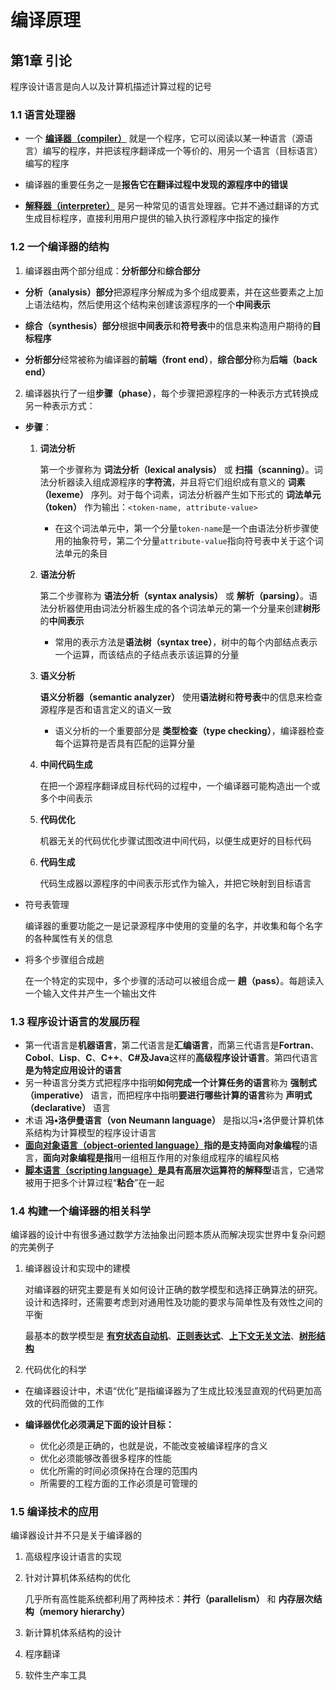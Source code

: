 # 编译原理

## 第1章 引论

程序设计语言是向人以及计算机描述计算过程的记号

### 1.1 语言处理器

- 一个 **[编译器（compiler）](https://zh.wikipedia.org/wiki/%E7%B7%A8%E8%AD%AF%E5%99%A8)** 就是一个程序，它可以阅读以某一种语言（源语言）编写的程序，并把该程序翻译成一个等价的、用另一个语言（目标语言）编写的程序

- 编译器的重要任务之一是**报告它在翻译过程中发现的源程序中的错误**

- **[解释器（interpreter）](https://zh.wikipedia.org/wiki/%E7%9B%B4%E8%AD%AF%E5%99%A8)** 是另一种常见的语言处理器。它并不通过翻译的方式生成目标程序，直接利用用户提供的输入执行源程序中指定的操作

### 1.2 一个编译器的结构

1. 编译器由两个部分组成：**分析部分**和**综合部分**

- **分析（analysis）部分**把源程序分解成为多个组成要素，并在这些要素之上加上语法结构，然后使用这个结构来创建该源程序的一个**中间表示**

- **综合（synthesis）部分**根据**中间表示**和**符号表**中的信息来构造用户期待的**目标程序**

- **分析部分**经常被称为编译器的**前端（front end）**，**综合部分**称为**后端（back end）**



2. 编译器执行了一组**步骤（phase）**，每个步骤把源程序的一种表示方式转换成另一种表示方式：

- **步骤**：

   1. **词法分析**

      第一个步骤称为 **词法分析（lexical analysis）** 或 **扫描（scanning）**。词法分析器读入组成源程序的**字符流**，并且将它们组织成有意义的 **词素（lexeme）** 序列。对于每个词素，词法分析器产生如下形式的 **词法单元（token）** 作为输出：`<token-name, attribute-value>`

      - 在这个词法单元中，第一个分量`token-name`是一个由语法分析步骤使用的抽象符号，第二个分量`attribute-value`指向符号表中关于这个词法单元的条目

   2. **语法分析**

      第二个步骤称为 **语法分析（syntax analysis）** 或 **解析（parsing）**。语法分析器使用由词法分析器生成的各个词法单元的第一个分量来创建**树形**的**中间表示**

      - 常用的表示方法是**语法树（syntax tree）**，树中的每个内部结点表示一个运算，而该结点的子结点表示该运算的分量

   3. **语义分析**

      **语义分析器（semantic analyzer）** 使用**语法树**和**符号表**中的信息来检查源程序是否和语言定义的语义一致

      - 语义分析的一个重要部分是 **类型检查（type checking）**，编译器检查每个运算符是否具有匹配的运算分量

   4. **中间代码生成**

      在把一个源程序翻译成目标代码的过程中，一个编译器可能构造出一个或多个中间表示

   5. **代码优化**

      机器无关的代码优化步骤试图改进中间代码，以便生成更好的目标代码

   6. **代码生成**

      代码生成器以源程序的中间表示形式作为输入，并把它映射到目标语言


- 符号表管理

  编译器的重要功能之一是记录源程序中使用的变量的名字，并收集和每个名字的各种属性有关的信息

- 将多个步骤组合成趟

  在一个特定的实现中，多个步骤的活动可以被组合成一 **趟（pass）**。每趟读入一个输入文件并产生一个输出文件

### 1.3 程序设计语言的发展历程

- 第一代语言是**机器语言**，第二代语言是**汇编语言**，而第三代语言是**Fortran**、**Cobol**、**Lisp**、**C**、**C++**、**C#**及**Java**这样的**高级程序设计语言**。第四代语言**是为特定应用设计的语言**
- 另一种语言分类方式把程序中指明**如何完成一个计算任务的语言**称为 **强制式（imperative）** 语言，而把程序中指明**要进行哪些计算的语言**称为 **声明式（declarative）** 语言
- 术语 **冯•洛伊曼语言（von Neumann language）** 是指以冯•洛伊曼计算机体系结构为计算模型的程序设计语言
- **[面向对象语言（object-oriented language）](https://zh.wikipedia.org/wiki/%E9%9D%A2%E5%90%91%E5%AF%B9%E8%B1%A1%E7%A8%8B%E5%BA%8F%E8%AE%BE%E8%AE%A1)**指的是支持**面向对象编程**的语言，**面向对象编程是指**用一组相互作用的对象组成程序的编程风格
- **[脚本语言（scripting language）](https://zh.wikipedia.org/wiki/%E8%84%9A%E6%9C%AC%E8%AF%AD%E8%A8%80)**是具有高层次运算符的**解释型**语言，它通常被用于把多个计算过程“**粘合**”在一起

### 1.4 构建一个编译器的相关科学

编译器的设计中有很多通过数学方法抽象出问题本质从而解决现实世界中复杂问题的完美例子

1. 编译器设计和实现中的建模

   对编译器的研究主要是有关如何设计正确的数学模型和选择正确算法的研究。设计和选择时，还需要考虑到对通用性及功能的要求与简单性及有效性之间的平衡

   最基本的数学模型是 **[有穷状态自动机](https://zh.wikipedia.org/wiki/%E7%A1%AE%E5%AE%9A%E6%9C%89%E9%99%90%E7%8A%B6%E6%80%81%E8%87%AA%E5%8A%A8%E6%9C%BA)**、**[正则表达式](https://zh.wikipedia.org/wiki/%E6%AD%A3%E5%88%99%E8%A1%A8%E8%BE%BE%E5%BC%8F)**、**[上下文无关文法](https://zh.wikipedia.org/wiki/%E4%B8%8A%E4%B8%8B%E6%96%87%E6%97%A0%E5%85%B3%E6%96%87%E6%B3%95)**、**[树形结构](https://zh.wikipedia.org/wiki/%E6%A8%B9%E7%8B%80%E7%B5%90%E6%A7%8B)**

2. 代码优化的科学

- 在编译器设计中，术语“优化”是指编译器为了生成比较浅显直观的代码更加高效的代码而做的工作

- **编译器优化必须满足下面的设计目标：**
  - 优化必须是正确的，也就是说，不能改变被编译程序的含义
  - 优化必须能够改善很多程序的性能
  - 优化所需的时间必须保持在合理的范围内
  - 所需要的工程方面的工作必须是可管理的

### 1.5 编译技术的应用

编译器设计并不只是关于编译器的

1. 高级程序设计语言的实现

2. 针对计算机体系结构的优化

   几乎所有高性能系统都利用了两种技术：**并行（parallelism）** 和 **内存层次结构（memory hierarchy）**

3. 新计算机体系结构的设计
4. 程序翻译
5. 软件生产率工具